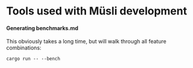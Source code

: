 # Tools used with Müsli development

#### Generating benchmarks.md

This obviously takes a long time, but will walk through all feature
combinations:

```
cargo run -- --bench
```

